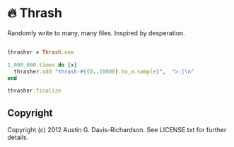 # 🔥 Thrash

Randomly write to many, many files. Inspired by desperation.

```ruby

thrasher = Thrash.new

1_000_000.times do |x|
  thrasher.add "thrash-#{(0..10000).to_a.sample}",  ">:|\n"
end

thrasher.finalize
```

## Copyright

Copyright (c) 2012 Austin G. Davis-Richardson. See LICENSE.txt for
further details.
